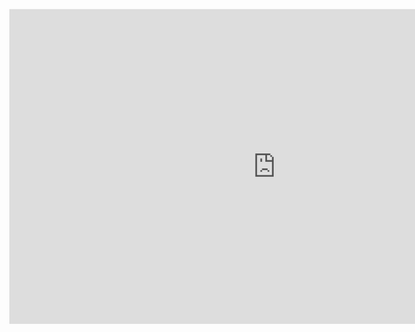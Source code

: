 <iframe src="https://docs.google.com/presentation/d/e/2PACX-1vQeg3MWZj8GjfFrZXQKlKIHqtokOljQxrWMVzyjXoNoriBavvxUfBL_Cakf5e91y7uCliRXJ_sVzHG0/embed?start=false&loop=false&delayms=3000" frameborder="0" width="960" height="569" allowfullscreen="true" mozallowfullscreen="true" webkitallowfullscreen="true"></iframe>